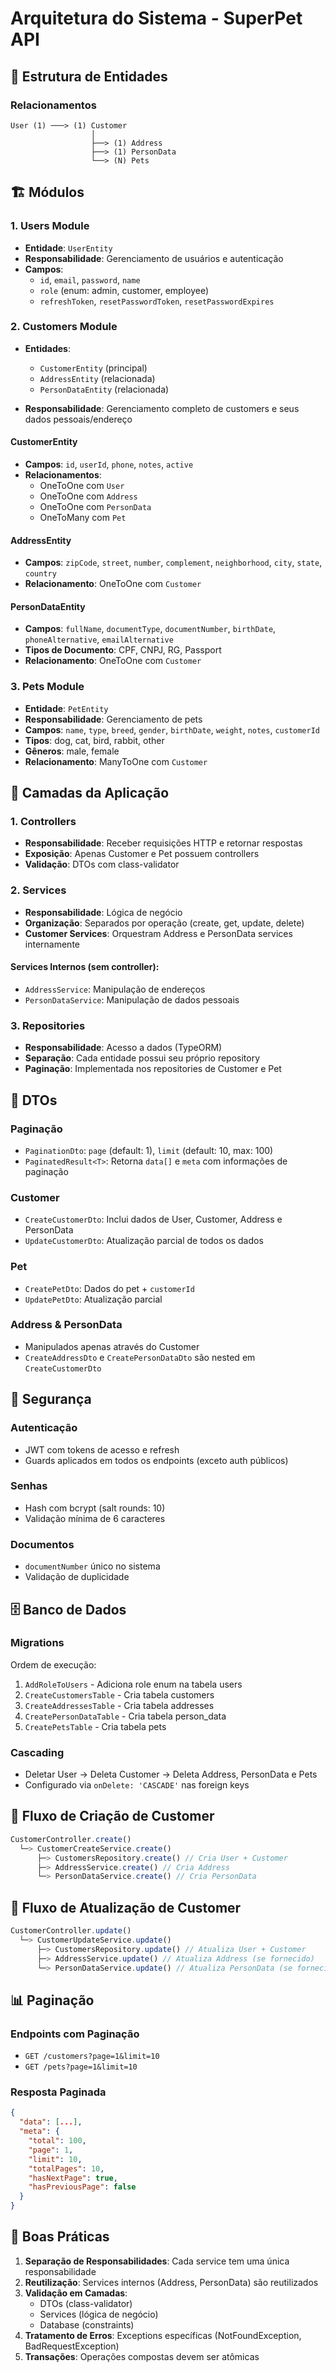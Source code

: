 # Arquitetura do Sistema - SuperPet API

## 📐 Estrutura de Entidades

### Relacionamentos

```
User (1) ───> (1) Customer
                  │
                  ├──> (1) Address
                  ├──> (1) PersonData
                  └──> (N) Pets
```

## 🏗️ Módulos

### 1. Users Module
- **Entidade**: `UserEntity`
- **Responsabilidade**: Gerenciamento de usuários e autenticação
- **Campos**:
  - `id`, `email`, `password`, `name`
  - `role` (enum: admin, customer, employee)
  - `refreshToken`, `resetPasswordToken`, `resetPasswordExpires`

### 2. Customers Module
- **Entidades**: 
  - `CustomerEntity` (principal)
  - `AddressEntity` (relacionada)
  - `PersonDataEntity` (relacionada)
  
- **Responsabilidade**: Gerenciamento completo de customers e seus dados pessoais/endereço

#### CustomerEntity
- **Campos**: `id`, `userId`, `phone`, `notes`, `active`
- **Relacionamentos**: 
  - OneToOne com `User`
  - OneToOne com `Address`
  - OneToOne com `PersonData`
  - OneToMany com `Pet`

#### AddressEntity
- **Campos**: `zipCode`, `street`, `number`, `complement`, `neighborhood`, `city`, `state`, `country`
- **Relacionamento**: OneToOne com `Customer`

#### PersonDataEntity
- **Campos**: `fullName`, `documentType`, `documentNumber`, `birthDate`, `phoneAlternative`, `emailAlternative`
- **Tipos de Documento**: CPF, CNPJ, RG, Passport
- **Relacionamento**: OneToOne com `Customer`

### 3. Pets Module
- **Entidade**: `PetEntity`
- **Responsabilidade**: Gerenciamento de pets
- **Campos**: `name`, `type`, `breed`, `gender`, `birthDate`, `weight`, `notes`, `customerId`
- **Tipos**: dog, cat, bird, rabbit, other
- **Gêneros**: male, female
- **Relacionamento**: ManyToOne com `Customer`

## 🔧 Camadas da Aplicação

### 1. Controllers
- **Responsabilidade**: Receber requisições HTTP e retornar respostas
- **Exposição**: Apenas Customer e Pet possuem controllers
- **Validação**: DTOs com class-validator

### 2. Services
- **Responsabilidade**: Lógica de negócio
- **Organização**: Separados por operação (create, get, update, delete)
- **Customer Services**: Orquestram Address e PersonData services internamente

#### Services Internos (sem controller):
- `AddressService`: Manipulação de endereços
- `PersonDataService`: Manipulação de dados pessoais

### 3. Repositories
- **Responsabilidade**: Acesso a dados (TypeORM)
- **Separação**: Cada entidade possui seu próprio repository
- **Paginação**: Implementada nos repositories de Customer e Pet

## 📄 DTOs

### Paginação
- `PaginationDto`: `page` (default: 1), `limit` (default: 10, max: 100)
- `PaginatedResult<T>`: Retorna `data[]` e `meta` com informações de paginação

### Customer
- `CreateCustomerDto`: Inclui dados de User, Customer, Address e PersonData
- `UpdateCustomerDto`: Atualização parcial de todos os dados

### Pet
- `CreatePetDto`: Dados do pet + `customerId`
- `UpdatePetDto`: Atualização parcial

### Address & PersonData
- Manipulados apenas através do Customer
- `CreateAddressDto` e `CreatePersonDataDto` são nested em `CreateCustomerDto`

## 🔐 Segurança

### Autenticação
- JWT com tokens de acesso e refresh
- Guards aplicados em todos os endpoints (exceto auth públicos)

### Senhas
- Hash com bcrypt (salt rounds: 10)
- Validação mínima de 6 caracteres

### Documentos
- `documentNumber` único no sistema
- Validação de duplicidade

## 🗄️ Banco de Dados

### Migrations
Ordem de execução:
1. `AddRoleToUsers` - Adiciona role enum na tabela users
2. `CreateCustomersTable` - Cria tabela customers
3. `CreateAddressesTable` - Cria tabela addresses
4. `CreatePersonDataTable` - Cria tabela person_data
5. `CreatePetsTable` - Cria tabela pets

### Cascading
- Deletar User → Deleta Customer → Deleta Address, PersonData e Pets
- Configurado via `onDelete: 'CASCADE'` nas foreign keys

## 🔄 Fluxo de Criação de Customer

```typescript
CustomerController.create()
  └─> CustomerCreateService.create()
      ├─> CustomersRepository.create() // Cria User + Customer
      ├─> AddressService.create() // Cria Address
      └─> PersonDataService.create() // Cria PersonData
```

## 🔄 Fluxo de Atualização de Customer

```typescript
CustomerController.update()
  └─> CustomerUpdateService.update()
      ├─> CustomersRepository.update() // Atualiza User + Customer
      ├─> AddressService.update() // Atualiza Address (se fornecido)
      └─> PersonDataService.update() // Atualiza PersonData (se fornecido)
```

## 📊 Paginação

### Endpoints com Paginação
- `GET /customers?page=1&limit=10`
- `GET /pets?page=1&limit=10`

### Resposta Paginada
```json
{
  "data": [...],
  "meta": {
    "total": 100,
    "page": 1,
    "limit": 10,
    "totalPages": 10,
    "hasNextPage": true,
    "hasPreviousPage": false
  }
}
```

## 🎯 Boas Práticas

1. **Separação de Responsabilidades**: Cada service tem uma única responsabilidade
2. **Reutilização**: Services internos (Address, PersonData) são reutilizados
3. **Validação em Camadas**: 
   - DTOs (class-validator)
   - Services (lógica de negócio)
   - Database (constraints)
4. **Tratamento de Erros**: Exceptions específicas (NotFoundException, BadRequestException)
5. **Transações**: Operações compostas devem ser atômicas

